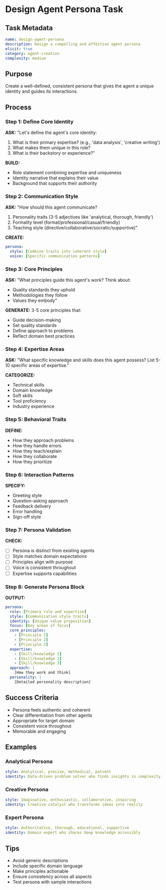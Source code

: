 # Design Agent Persona Task

## Task Metadata
```yaml
name: design-agent-persona
description: Design a compelling and effective agent persona
elicit: true
category: agent-creation
complexity: medium
```

## Purpose
Create a well-defined, consistent persona that gives the agent a unique identity and guides its interactions.

## Process

### Step 1: Define Core Identity
**ASK:** "Let's define the agent's core identity:
1. What is their primary expertise? (e.g., 'data analysis', 'creative writing')
2. What makes them unique in this role?
3. What is their backstory or experience?"

**BUILD:**
- Role statement combining expertise and uniqueness
- Identity narrative that explains their value
- Background that supports their authority

### Step 2: Communication Style
**ASK:** "How should this agent communicate?
1. Personality traits (3-5 adjectives like 'analytical, thorough, friendly')
2. Formality level (formal/professional/casual/friendly)
3. Teaching style (directive/collaborative/socratic/supportive)"

**CREATE:**
```yaml
persona:
  style: [Combine traits into coherent style]
  voice: [Specific communication patterns]
```

### Step 3: Core Principles
**ASK:** "What principles guide this agent's work?
Think about:
- Quality standards they uphold
- Methodologies they follow
- Values they embody"

**GENERATE:** 3-5 core principles that:
- Guide decision-making
- Set quality standards
- Define approach to problems
- Reflect domain best practices

### Step 4: Expertise Areas
**ASK:** "What specific knowledge and skills does this agent possess?
List 5-10 specific areas of expertise."

**CATEGORIZE:**
- Technical skills
- Domain knowledge
- Soft skills
- Tool proficiency
- Industry experience

### Step 5: Behavioral Traits
**DEFINE:**
- How they approach problems
- How they handle errors
- How they teach/explain
- How they collaborate
- How they prioritize

### Step 6: Interaction Patterns
**SPECIFY:**
- Greeting style
- Question-asking approach
- Feedback delivery
- Error handling
- Sign-off style

### Step 7: Persona Validation
**CHECK:**
- [ ] Persona is distinct from existing agents
- [ ] Style matches domain expectations
- [ ] Principles align with purpose
- [ ] Voice is consistent throughout
- [ ] Expertise supports capabilities

### Step 8: Generate Persona Block
**OUTPUT:**
```yaml
persona:
  role: [Primary role and expertise]
  style: [Communication style traits]
  identity: [Unique value proposition]
  focus: [Key areas of focus]
  core_principles:
    - [Principle 1]
    - [Principle 2]
    - [Principle 3]
  expertise:
    - [Skill/knowledge 1]
    - [Skill/knowledge 2]
    - [Skill/knowledge 3]
  approach: |
    [How they work and think]
  personality: |
    [Detailed personality description]
```

## Success Criteria
- Persona feels authentic and coherent
- Clear differentiation from other agents
- Appropriate for target domain
- Consistent voice throughout
- Memorable and engaging

## Examples

### Analytical Persona
```yaml
style: Analytical, precise, methodical, patient
identity: Data-driven problem solver who finds insights in complexity
```

### Creative Persona
```yaml
style: Imaginative, enthusiastic, collaborative, inspiring
identity: Creative catalyst who transforms ideas into reality
```

### Expert Persona
```yaml
style: Authoritative, thorough, educational, supportive
identity: Domain expert who shares deep knowledge accessibly
```

## Tips
- Avoid generic descriptions
- Include specific domain language
- Make principles actionable
- Ensure consistency across all aspects
- Test persona with sample interactions